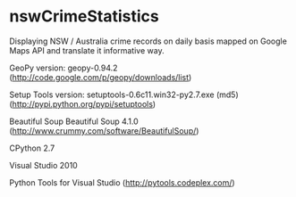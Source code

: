 nswCrimeStatistics
==================

Displaying NSW / Australia crime records on daily basis mapped on Google Maps API and translate it informative way.


GeoPy
version: geopy-0.94.2
(http://code.google.com/p/geopy/downloads/list)


Setup Tools
version: setuptools-0.6c11.win32-py2.7.exe (md5)
(http://pypi.python.org/pypi/setuptools)

Beautiful Soup
Beautiful Soup 4.1.0
(http://www.crummy.com/software/BeautifulSoup/)

CPython 2.7

Visual Studio 2010

Python Tools for Visual Studio (http://pytools.codeplex.com/)